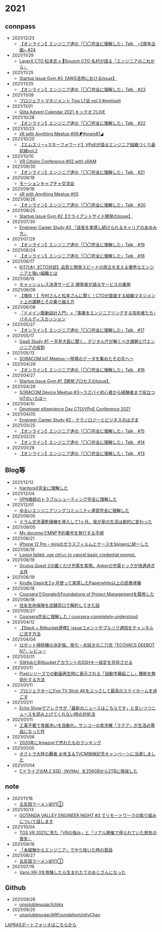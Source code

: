 # 2021

## connpass

* 2021/12/23
	* [【オンライン】エンジニア達の「〇〇完全に理解した」Talk　~2周年企画~ #24](https://easy2.connpass.com/event/232105/)
* 2021/11/29
	* [LayerX CTO 松本氏 x Souzoh CTO 名村が語る「エンジニアのこれから」](https://mercari.connpass.com/event/230971/)
* 2021/11/25
	* [Startup Issue Gym #3【AWS活用におけるIssue】](https://startup-issue-gym.connpass.com/event/229549/)
* 2021/11/25
	* [【オンライン】エンジニア達の「〇〇完全に理解した」Talk　#23](https://easy2.connpass.com/event/229388/)
* 2021/11/09
	* [プロジェクトマネジメント Tips LT会 vol.3 #pmtipslt](https://rakus.connpass.com/event/225193/)
* 2021/11/01
	* [Qiita Advent Calendar 2021 キックオフLIVE](https://increments.connpass.com/event/227412/)
* 2021/10/28
	* [【オンライン】エンジニア達の「〇〇完全に理解した」Talk　#22](https://easy2.connpass.com/event/226964/)
* 2021/10/23
	* [xR with Anything Meetup #06 ◤#xram81◢](https://xram.connpass.com/event/221649/)
* 2021/10/20
	* [【エムスリー×マネーフォワード】VPoEが語るエンジニア組織づくり最前線vol.2](https://findy.connpass.com/event/225503/)
* 2021/10/10
	* [VR Citizen Conference #02 with xRAM](https://xram.connpass.com/event/221647/)
* 2021/09/30
	* [【オンライン】エンジニア達の「〇〇完全に理解した」Talk　#21](https://easy2.connpass.com/event/223671/)
* 2021/09/19
	* [モーションキャプチャ交流会](https://mocap-meetup.connpass.com/event/217167/)
* 2021/09/18
	* [xR with Anything Meetup #05](https://xram.connpass.com/event/220936/)
* 2021/08/26
	* [【オンライン】エンジニア達の「〇〇完全に理解した」Talk　#20](https://easy2.connpass.com/event/221729/)
* 2021/08/25
	* [Startup Issue Gym #2【クライアントサイド開発のIssue】](https://startup-issue-gym.connpass.com/event/219691/)
* 2021/07/30
	* [Engineer Career Study #3 「成長を実感し続けられるキャリアのあゆみ方」](https://forkwell.connpass.com/event/218735/)
* 2021/07/29
	* [【オンライン】エンジニア達の「〇〇完全に理解した」Talk　#19](https://easy2.connpass.com/event/218417/)
* 2021/06/24
	* [【オンライン】エンジニア達の「〇〇完全に理解した」Talk　#18](https://easy2.connpass.com/event/214737/)
* 2021/06/17
	* [6/17(木)【CTO対談】品質と開発スピードの両立を支える優秀なエンジニアと強い組織とは](https://radiotalk.connpass.com/event/214697/)
* 2021/06/15
	* [キャッシュレス決済サービス 開発者が語るサービスの裏側](https://gmo.connpass.com/event/213848/)
* 2021/06/09
	* [【増枠！】今村さんと松本さんに聞く！CTOが直面する組織マネジメント上の課題とその乗り越え方](https://findy.connpass.com/event/214017/)
* 2021/06/08
	* [『ドメイン駆動設計入門』×『事業をエンジニアリングする技術者たち』パネルディスカッション](https://voyagegroup.connpass.com/event/212538/)
* 2021/05/27
	* [【オンライン】エンジニア達の「〇〇完全に理解した」Talk　#17](https://easy2.connpass.com/event/213310/)
* 2021/05/17
	* [GaaS Study #1 ー平井大臣に聞く、デジタル庁が解くべき課題とITエンジニアの役割](https://forkwell.connpass.com/event/205147/)
* 2021/05/13
	* [SORACOM IoT Meetup 〜現場のデータを集めたその先へ〜](https://soracom.connpass.com/event/207763/)
* 2021/04/29
	* [【オンライン】エンジニア達の「〇〇完全に理解した」Talk　#16](https://easy2.connpass.com/event/210304/)
* 2021/04/27
	* [Startup Issue Gym #1【開発プロセスのIssue】](https://startup-issue-gym.connpass.com/event/207694/)
* 2021/04/26
	* [SORACOM Device Meetup #3〜ラズパイ初心者から経験者まで役立つIoTのいろは〜](https://soracom.connpass.com/event/209720/)
* 2021/04/10
	* [Developer eXperience Day CTO/VPoE Conference 2021](https://cto-a.connpass.com/event/207121/)
* 2021/04/05
	* [Engineer Career Study #2 - テクノロジーとビジネスのはざま](https://forkwell.connpass.com/event/207962/)
* 2021/03/25
	* [【オンライン】エンジニア達の「〇〇完全に理解した」Talk　#15](https://easy2.connpass.com/event/206146/)
* 2021/02/25
	* [【オンライン】エンジニア達の「〇〇完全に理解した」Talk　#14](https://easy2.connpass.com/event/203690/)
* 2021/01/28
	* [【オンライン】エンジニア達の「〇〇完全に理解した」Talk　#13](https://easy2.connpass.com/event/200010/)

## Blog等

* 2021/12/12
	* [HaritoraX完全に理解した](https://zenn.dev/unsoluble_sugar/articles/93fc33aa1b2753)
* 2021/12/04
	* [VPN接続のトラブルシューティング完全に理解した](https://zenn.dev/unsoluble_sugar/articles/7ee85c9571df96)
* 2021/12/01
	* [ゆるいエンジニアリングコミュニティ運営完全に理解した](https://zenn.dev/unsoluble_sugar/articles/3534caabc4f028)
* 2021/09/05
	* [ドラム式洗濯乾燥機を導入して1ヶ月。我が家の生活は劇的に変わった](https://unsolublesugar.com/20210905/202807/)
* 2021/09/05
	* [My docomoでMNP予約番号を発行する手順](https://unsolublesugar.com/20210905/153816/)
* 2021/06/21
	* [iPhone 12 Pro・miniのガラスフィルムとケースをSpigenに統一した](https://unsolublesugar.com/20210621/121607/)
* 2021/06/19
	* [Logon failed, use ctrl+c to cancel basic credential prompt.](https://zenn.dev/unsoluble_sugar/articles/bdc12ba1447e1d)
* 2021/06/19
	* [Oculus Quest 2の置くだけ充電を実現。Ankerの充電ドックが快適過ぎる件](https://unsolublesugar.com/20210619/192803/)
* 2021/06/19
	* [Kindle Oasisを2ヶ月使って実感したPaperwhite以上の読書体験](https://unsolublesugar.com/20210619/174510/)
* 2021/06/18
	* [CourseraでGoogleのFoundations of Project Managementを履修した](https://zenn.dev/unsoluble_sugar/articles/5330b19412687ee0b435)
* 2021/06/18
	* [住友生命保険を店舗窓口で解約してきた話](https://unsolublesugar.com/20210618/153945/)
* 2021/05/27
	* [Coursera完全に理解した / coursera-completely-understood](https://speakerdeck.com/unsoluble_sugar/coursera-completely-understood)
* 2021/04/12
	* [【Slack + Bitbucket連携】issueコメントやプルリク通知をチャンネルに流す方法](https://zenn.dev/unsoluble_sugar/articles/f09e3af9dc0c1ffb4af1)
* 2021/04/04
	* [ロボット掃除機の決定版。吸引・水拭きの二刀流「ECOVACS DEEBOT N7」レビュー](https://unsolublesugar.com/20210404/141746/)
* 2021/03/31
	* [GitHubとBitbucketアカウントのSSHキー設定を共存させる](https://zenn.dev/unsoluble_sugar/articles/38244386813e908089be)
* 2021/01/11
	* [Pixelシリーズでの動画再生時に表示される「自動字幕起こし」機能を無効化する方法](https://unsolublesugar.com/20210111/214726/)
* 2021/01/11
	* [プロジェクターにFire TV Stick 4Kをぶっさして最高のステイホームを過ごす](https://unsolublesugar.com/20210111/203914/)
* 2021/01/11
	* [Echo Showでアレクサが「最新のニュースはこちらです」と言いつつニュースを読み上げてくれない時の対処法](https://unsolublesugar.com/20210111/192128/)
* 2021/01/11
	* [工事不要で食器洗いを自動化。サンコーの食洗機「ラクア」が生活必需品になった件](https://unsolublesugar.com/20210111/171351/)
* 2021/01/06
	* [2020年にAmazonで売れたものランキング](https://unsolublesugar.com/20210106/200715/)
* 2021/01/05
	* [オクトラ大陸の覇者 お年玉＆TVCM放映記念キャンペーンに当選しました](https://unsolublesugar.com/20210106/000741/)
* 2021/01/04
	* [CドライブのM.2 SSD（NVMe）を256GBから2TBに換装した](https://unsolublesugar.com/20210104/193248/)

## note

* 2021/11/18
	* [五反田ラーメン紀行②](https://note.com/unsoluble_sugar/n/nf18750652851)
* 2021/10/13
	* [GOTANDA VALLEY ENGINEER NIGHT #3 でリモートワークの取り組みについて話します](https://note.com/unsoluble_sugar/n/ne969e8ec3306)
* 2021/10/04
	* [TGS VR 2021に見た「VRの強み」と「リアル開催で得られていた熱気の喪失」](https://note.com/unsoluble_sugar/n/nf26d353e0257)
* 2021/09/16
	* [「未経験からエンジニア」でやり抜いた時の昔話](https://note.com/unsoluble_sugar/n/ncc3b12a5859e)
* 2021/08/27
	* [五反田ラーメン紀行①](https://note.com/unsoluble_sugar/n/n9a5184788e2f)
* 2021/07/19
	* [Varjo XR-3を体験したら生まれたてのおじさんになった](https://note.com/unsoluble_sugar/n/n61ba2fb09dc2)

## Github

* 2021/09/26
	* [unsolublesugar/lchika](https://github.com/unsolublesugar/lchika)
* 2021/09/25
	* [unsolublesugar/ARFoundationUnityChan](https://github.com/unsolublesugar/ARFoundationUnityChan)


[LAPRASポートフォリオはこちらから](https://lapras.com/public/unsoluble_sugar)
